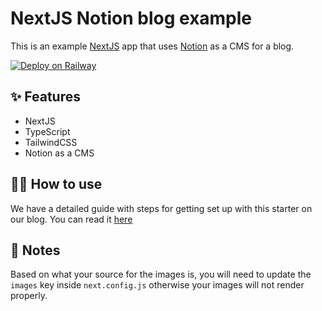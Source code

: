 # NextJS Notion blog example

This is an example [NextJS](https://nextjs.org/) app that uses [Notion](https://www.notion.so/) as a CMS for a blog.

[![Deploy on Railway](https://railway.app/button.svg)](https://railway.app/new?template=https%3A%2F%2Fgithub.com%2Frailwayapp%2Fexamples%2Ftree%2Fmaster%2Fexamples%2Fnext-notion-blog&envs=BLOG_INDEX_ID%2CNOTION_TOKEN)

## ✨ Features

- NextJS
- TypeScript
- TailwindCSS
- Notion as a CMS

## 💁‍♀️ How to use

We have a detailed guide with steps for getting set up with this starter on our blog. You can read it [here](http://blog.railway.app/p/hello-world)

## 📝 Notes

Based on what your source for the images is, you will need to update the `images` key inside `next.config.js` otherwise your images will not render properly.
